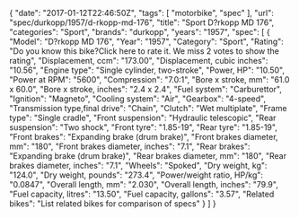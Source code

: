 {
    "date": "2017-01-12T22:46:50Z",
    "tags": [
        "motorbike",
        "spec"
    ],
    "url": "spec\/durkopp\/1957\/d-rkopp-md-176",
    "title": "Sport D?rkopp MD 176",
    "categories": "Sport",
    "brands": "durkopp",
    "years": "1957",
    "spec": [
        {
            "Model": "D?rkopp MD 176",
            "Year": "1957",
            "Category": "Sport",
            "Rating": "Do you know this bike?Click here to rate it. We miss 2 votes to show the rating",
            "Displacement, ccm": "173.00",
            "Displacement, cubic inches": "10.56",
            "Engine type": "Single cylinder, two-stroke",
            "Power, HP": "10.50",
            "Power at RPM": "5600",
            "Compression": "7.0:1",
            "Bore x stroke, mm": "61.0 x 60.0",
            "Bore x stroke, inches": "2.4 x 2.4",
            "Fuel system": "Carburettor",
            "Ignition": "Magneto",
            "Cooling system": "Air",
            "Gearbox": "4-speed",
            "Transmission type,final drive": "Chain",
            "Clutch": "Wet multiplate",
            "Frame type": "Single cradle",
            "Front suspension": "Hydraulic telescopic",
            "Rear suspension": "Two shock",
            "Front tyre": "1.85-19",
            "Rear tyre": "1.85-19",
            "Front brakes": "Expanding brake (drum brake)",
            "Front brakes diameter, mm": "180",
            "Front brakes diameter, inches": "7.1",
            "Rear brakes": "Expanding brake (drum brake)",
            "Rear brakes diameter, mm": "180",
            "Rear brakes diameter, inches": "7.1",
            "Wheels": "Spoked",
            "Dry weight, kg": "124.0",
            "Dry weight, pounds": "273.4",
            "Power\/weight ratio, HP\/kg": "0.0847",
            "Overall length, mm": "2.030",
            "Overall length, inches": "79.9",
            "Fuel capacity, litres": "13.50",
            "Fuel capacity, gallons": "3.57",
            "Related bikes": "List related bikes for comparison of specs"
        }
    ]
}